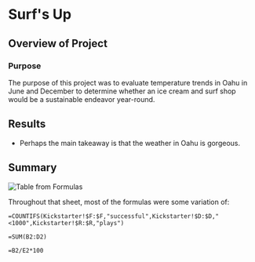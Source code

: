 # Surf's Up

## Overview of Project

### Purpose
The purpose of this project was to evaluate temperature trends in Oahu in June and December to determine whether an ice cream and surf shop would be a sustainable endeavor year-round.

## Results
- Perhaps the main takeaway is that the weather in Oahu is gorgeous. 

## Summary


![Table from Formulas](/Countifs_example.png)

Throughout that sheet, most of the formulas were some variation of:
```
=COUNTIFS(Kickstarter!$F:$F,"successful",Kickstarter!$D:$D,"<1000",Kickstarter!$R:$R,"plays")

=SUM(B2:D2)

=B2/E2*100
```
